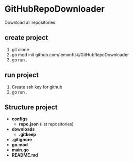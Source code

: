# GitHubRepoDownloader

Download all repositories


## create project

1. git clone
2. go mod init github.com/lemonfisk/GitHubRepoDownloader
3. go run .

## run project

1. Create ssh key for github
2. go run .

## Structure project

- **configs** 
  - **repo.json** (list repositories)
- **downloads**
  - **.gitkeep** 
- **.gitignore**
- **go.mod**
- **main.go**
- **README.md**